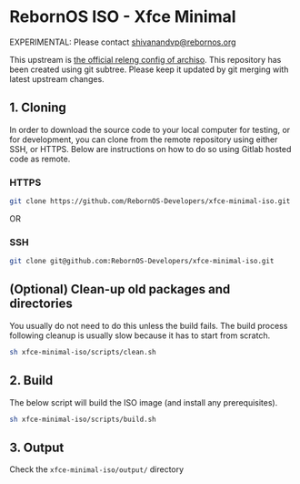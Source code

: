 # RebornOS ISO - Xfce Minimal

EXPERIMENTAL: Please contact shivanandvp@rebornos.org

This upstream is [the official releng config of archiso](https://gitlab.archlinux.org/archlinux/archiso/-/tree/master/configs/releng).
This repository has been created using git subtree. Please keep it updated by git merging with latest upstream changes.

## 1. Cloning

In order to download the source code to your local computer for testing, or for development, you can clone from the remote repository using either SSH, or HTTPS. Below are instructions on how to do so using Gitlab hosted code as remote.

### HTTPS

```bash
git clone https://github.com/RebornOS-Developers/xfce-minimal-iso.git 
```

OR

### SSH

```bash
git clone git@github.com:RebornOS-Developers/xfce-minimal-iso.git
```

## (Optional) Clean-up old packages and directories

You usually do not need to do this unless the build fails.
The build process following cleanup is usually slow because it has to start from scratch.
```bash
sh xfce-minimal-iso/scripts/clean.sh
```

## 2. Build

The below script will build the ISO image (and install any prerequisites).

```bash
sh xfce-minimal-iso/scripts/build.sh
```

## 3. Output

Check the `xfce-minimal-iso/output/` directory
